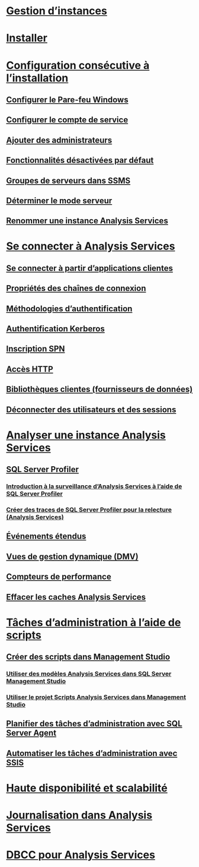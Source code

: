 # [Gestion d’instances](analysis-services-instance-management.md)  
# [Installer](../../analysis-services/instances/install-windows/install-analysis-services.md)
# [Configuration consécutive à l’installation](post-install-configuration-analysis-services.md)  
## [Configurer le Pare-feu Windows](configure-the-windows-firewall-to-allow-analysis-services-access.md)  
## [Configurer le compte de service](configure-service-accounts-analysis-services.md)  
## [Ajouter des administrateurs](grant-server-admin-rights-to-an-analysis-services-instance.md)  
## [Fonctionnalités désactivées par défaut](features-off-by-default-analysis-services.md)  
## [Groupes de serveurs dans SSMS](register-an-analysis-services-instance-in-a-server-group.md)  
## [Déterminer le mode serveur](determine-the-server-mode-of-an-analysis-services-instance.md)  
## [Renommer une instance Analysis Services](rename-an-analysis-services-instance.md)  
# [Se connecter à Analysis Services](connect-to-analysis-services.md)  
## [Se connecter à partir d’applications clientes](connect-from-client-applications-analysis-services.md)  
## [Propriétés des chaînes de connexion](connection-string-properties-analysis-services.md)  
## [Méthodologies d’authentification](authentication-methodologies-supported-by-analysis-services.md)  
## [Authentification Kerberos](configure-analysis-services-for-kerberos-constrained-delegation.md)  
## [Inscription SPN](spn-registration-for-an-analysis-services-instance.md)  
## [Accès HTTP](configure-http-access-to-analysis-services-on-iis-8-0.md)  
## [Bibliothèques clientes (fournisseurs de données)](data-providers-used-for-analysis-services-connections.md)  
## [Déconnecter des utilisateurs et des sessions](disconnect-users-and-sessions-on-analysis-services-server.md)  
# [Analyser une instance Analysis Services](monitor-an-analysis-services-instance.md)  
## [SQL Server Profiler](use-sql-server-profiler-to-monitor-analysis-services.md)  
### [Introduction à la surveillance d’Analysis Services à l’aide de SQL Server Profiler](introduction-to-monitoring-analysis-services-with-sql-server-profiler.md)  
### [Créer des traces de SQL Server Profiler pour la relecture (Analysis Services)](create-profiler-traces-for-replay-analysis-services.md)  
## [Événements étendus](monitor-analysis-services-with-sql-server-extended-events.md)  
## [Vues de gestion dynamique (DMV) ](use-dynamic-management-views-dmvs-to-monitor-analysis-services.md)  
## [Compteurs de performance](performance-counters-ssas.md)  
## [Effacer les caches Analysis Services](clear-the-analysis-services-caches.md)  
# [Tâches d’administration à l’aide de scripts](script-administrative-tasks-in-analysis-services.md)  
## [Créer des scripts dans Management Studio](create-analysis-services-scripts-in-management-studio.md)  
### [Utiliser des modèles Analysis Services dans SQL Server Management Studio](use-analysis-services-templates-in-sql-server-management-studio.md)  
### [Utiliser le projet Scripts Analysis Services dans Management Studio](analysis-services-scripts-project-in-sql-server-management-studio.md)  
## [Planifier des tâches d’administration avec SQL Server Agent](schedule-ssas-administrative-tasks-with-sql-server-agent.md)  
## [Automatiser les tâches d’administration avec SSIS](automate-analysis-services-administrative-tasks-with-ssis.md)  
# [Haute disponibilité et scalabilité](high-availability-and-scalability-in-analysis-services.md)  
# [Journalisation dans Analysis Services](log-operations-in-analysis-services.md)  
# [DBCC pour Analysis Services](database-consistency-checker-dbcc-for-analysis-services.md)  
